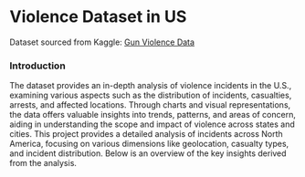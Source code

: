 # Violence Dataset in US

Dataset sourced from Kaggle: [Gun Violence Data](https://www.kaggle.com/datasets/whisperingkahuna/gunviolence1)

### Introduction

The dataset provides an in-depth analysis of violence incidents in the U.S., examining various aspects such as the distribution of incidents, casualties, arrests, and affected locations. Through charts and visual representations, the data offers valuable insights into trends, patterns, and areas of concern, aiding in understanding the scope and impact of violence across states and cities.
This project provides a detailed analysis of incidents across North America, focusing on various dimensions like geolocation, casualty types, and incident distribution. Below is an overview of the key insights derived from the analysis.


